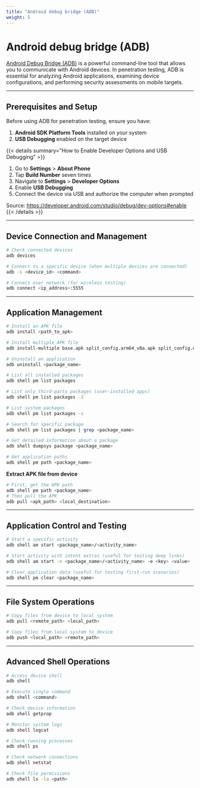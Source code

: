 ```yaml
---
title: "Android debug bridge (ADB)"
weight: 5
---
```


# Android debug bridge (ADB)

[Android Debug Bridge (ADB)](https://developer.android.com/tools/adb) is a powerful command-line tool that allows you to communicate with Android devices. In penetration testing, ADB is essential for analyzing Android applications, examining device configurations, and performing security assessments on mobile targets.

---

## Prerequisites and Setup

Before using ADB for penetration testing, ensure you have:

1. **Android SDK Platform Tools** installed on your system
2. **USB Debugging** enabled on the target device

{{< details summary="How to Enable Developer Options and USB Debugging" >}}
1. Go to **Settings** > **About Phone**
2. Tap **Build Number** seven times
3. Navigate to **Settings** > **Developer Options**
4. Enable **USB Debugging**
5. Connect the device via USB and authorize the computer when prompted

Source: https://developer.android.com/studio/debug/dev-options#enable
{{< /details >}}

---

## Device Connection and Management

```bash
# Check connected devices
adb devices

# Connect to a specific device (when multiple devices are connected)
adb -s <device_id> <command>

# Connect over network (for wireless testing)
adb connect <ip_address>:5555
```

---

## Application Management

```bash
# Install an APK file
adb install <path_to_apk>

# Install multiple APK file
adb install-multiple base.apk split_config.arm64_v8a.apk split_config.en.apk split_config.xxhdpi.apk

# Uninstall an application
adb uninstall <package_name>

# List all installed packages
adb shell pm list packages

# List only third-party packages (user-installed apps)
adb shell pm list packages -3

# List system packages
adb shell pm list packages -s

# Search for specific package
adb shell pm list packages | grep <package_name>

# Get detailed information about a package
adb shell dumpsys package <package_name>

# Get application paths
adb shell pm path <package_name>
```

**Extract APK file from device**
```bash
# First, get the APK path
adb shell pm path <package_name>
# Then pull the APK
adb pull <apk_path> <local_destination>
```

---

## Application Control and Testing

```bash
# Start a specific activity
adb shell am start <package_name>/<activity_name>

# Start activity with intent extras (useful for testing deep links)
adb shell am start -n <package_name>/<activity_name> -e <key> <value>

# Clear application data (useful for testing first-run scenarios)
adb shell pm clear <package_name>
```

---

## File System Operations

```bash
# Copy files from device to local system
adb pull <remote_path> <local_path>

# Copy files from local system to device
adb push <local_path> <remote_path>
```

---

## Advanced Shell Operations

```bash
# Access device shell
adb shell

# Execute single command
adb shell <command>

# Check device information
adb shell getprop

# Monitor system logs
adb shell logcat

# Check running processes
adb shell ps

# Check network connections
adb shell netstat

# Check file permissions
adb shell ls -la <path>
```
